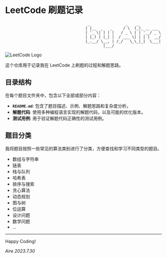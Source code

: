 # LeetCode 刷题记录

```
                                     _                _    _          
                                    | |__  _   _     / \  (_)_ __ ___ 
                                    | '_ \| | | |   / _ \ | | '__/ _ \
                                    | |_) | |_| |  / ___ \| | | |  __/
                                    |_.__/ \__, | /_/   \_\_|_|  \___|
                                            |___/   

```             

![LeetCode Logo]([https://upload.wikimedia.org/wikipedia/commons/1/19/LeetCode_logo_black.png]#pic_center)

这个仓库用于记录我在 LeetCode 上刷题的过程和解题思路。

## 目录结构

在每个题目文件夹中，包含以下全部或部分内容：

- **`README.md`**: 包含了题目描述、示例、解题思路和复杂度分析。
- **解题代码**: 使用多种编程语言实现的解题代码，以及可能的优化版本。
- **测试用例**: 用于验证解题代码正确性的测试用例。

## 题目分类

我将题目按照一些常见的算法类别进行了分类，方便查找和学习不同类型的题目。

- 数组与字符串
- 链表
- 栈与队列
- 哈希表
- 排序与搜索
- 贪心算法
- 动态规划
- 图与树
- 位运算
- 设计问题
- 数学问题
- ...

------

Happy Coding!

*Aire* *2023.7.30*